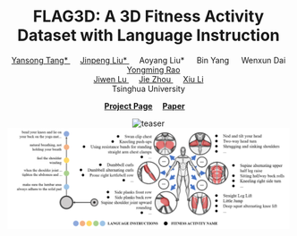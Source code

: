 <div align="center">
<h1>
  FLAG3D: A 3D Fitness Activity Dataset with Language Instruction
</h1>

<div>
    <a href="https://andytang15.github.io/">
        Yansong Tang*
    </a>&emsp;
    <a href="https://moonsliu.github.io/">
        Jinpeng Liu*
    </a>&emsp;
    <!-- </br>Tsinghua University -->
    <a>
        Aoyang Liu*
    </a>&emsp;
    <!-- </br>Tsinghua University -->
    <a>
        Bin Yang
    </a>&emsp;
    <!-- </br>Tsinghua University -->
    <a>
        Wenxun Dai
    </a>&emsp;
    <!-- </br>Tsinghua University -->
    <a href="https://raoyongming.github.io/">
        Yongming Rao
    </a>
    <!-- </br>Tsinghua University -->
  <br>
    <a href="https://scholar.google.com/citations?user=TN8uDQoAAAAJ&hl=en&authuser=1">
        Jiwen Lu
    </a>&emsp;
    <a href="https://scholar.google.com/citations?user=6a79aPwAAAAJ&hl=en&authuser=1">
        Jie Zhou
    </a>&emsp;
      <a href="https://scholar.google.com/citations?hl=zh-CN&user=Xrh1OIUAAAAJ&view_op=list_works&sortby=pubdate">
        Xiu Li
    </a>
    <!-- </br>Tsinghua University -->
    </li>
    <br>
    Tsinghua University
</div>

<strong><a href='https://andytang15.github.io/FLAG3D/' target='_blank'>Project Page</a></strong>&emsp;
<strong><a href='https://openaccess.thecvf.com/content/CVPR2023/papers/Tang_FLAG3D_A_3D_Fitness_Activity_Dataset_With_Language_Instruction_CVPR_2023_paper.pdf'>Paper</a></strong>&emsp;

![teaser](figure/teaser.png)
![tag](figure/tag.png)
